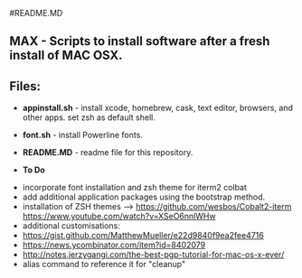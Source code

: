 #README.MD

## MAX - Scripts to install software after a fresh install of MAC OSX.

## Files:

* **appinstall.sh** - install xcode, homebrew, cask, text editor, browsers, and other apps. set zsh as default shell.

* **font.sh** - install Powerline fonts.

* **README.MD** - readme file for this repository.

* **To Do**
 - incorporate font installation and zsh theme for iterm2 colbat
 - add additional application packages using the bootstrap method.
 - installation of ZSH themes --> https://github.com/wesbos/Cobalt2-iterm https://www.youtube.com/watch?v=XSeO6nnlWHw
 - additional customisations:
 - https://gist.github.com/MatthewMueller/e22d9840f9ea2fee4716
 - https://news.ycombinator.com/item?id=8402079
 - http://notes.jerzygangi.com/the-best-pgp-tutorial-for-mac-os-x-ever/
 - alias command to reference it for "cleanup"
